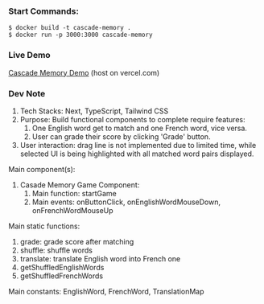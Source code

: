 ### Start Commands:

```
$ docker build -t cascade-memory .
$ docker run -p 3000:3000 cascade-memory
```

### Live Demo

[Cascade Memory Demo](https://cascade-memory-lukeguzeng.vercel.app/) (host on vercel.com)

### Dev Note

1. Tech Stacks: Next, TypeScript, Tailwind CSS
1. Purpose: Build functional components to complete require features:
   1. One English word get to match and one French word, vice versa.
   2. User can grade their score by clicking 'Grade' button.
1. User interaction: drag line is not implemented due to limited time, while selected UI is being highlighted with all matched word pairs displayed.

Main component(s):

1. Casade Memory Game Component:
   1. Main function: startGame
   2. Main events: onButtonClick, onEnglishWordMouseDown, onFrenchWordMouseUp

Main static functions:

1. grade: grade score after matching
2. shuffle: shuffle words
3. translate: translate English word into French one
4. getShuffledEnglishWords
5. getShuffledFrenchWords

Main constants: EnglishWord, FrenchWord, TranslationMap
